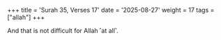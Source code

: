+++
title = 'Surah 35, Verses 17'
date = '2025-08-27'
weight = 17
tags = ["allah"]
+++

And that is not difficult for Allah ˹at all˺.
